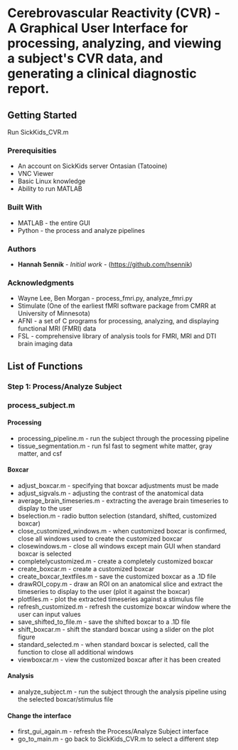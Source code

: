 # Cerebrovascular Reactivity (CVR) - A Graphical User Interface for processing, analyzing, and viewing a subject's CVR data, and generating a clinical diagnostic report.

## Getting Started

Run SickKids_CVR.m

### Prerequisities

* An account on SickKids server Ontasian (Tatooine)
* VNC Viewer
* Basic Linux knowledge
* Ability to run MATLAB 

### Built With

* MATLAB - the entire GUI
* Python - the process and analyze pipelines

### Authors

* **Hannah Sennik** - *Initial work* - (https://github.com/hsennik)

### Acknowledgments

* Wayne Lee, Ben Morgan - process_fmri.py, analyze_fmri.py
* Stimulate (One of the earliest fMRI software package from CMRR at University of Minnesota)
* AFNI - a set of C programs for processing, analyzing, and displaying functional MRI (FMRI) data
* FSL - comprehensive library of analysis tools for FMRI, MRI and DTI brain imaging data

## List of Functions
### Step 1: Process/Analyze Subject
### process_subject.m 
#### Processing
* processing_pipeline.m - run the subject through the processing pipeline
* tissue_segmentation.m - run fsl fast to segment white matter, gray matter, and csf
#### Boxcar
* adjust_boxcar.m - specifying that boxcar adjustments must be made
* adjust_sigvals.m - adjusting the contrast of the anatomical data 
* average_brain_timeseries.m - extracting the average brain timeseries to display to the user 
* bselection.m - radio button selection (standard, shifted, customized boxcar)
* close_customized_windows.m - when customized boxcar is confirmed, close all windows used to create the customized boxcar 
* closewindows.m - close all windows except main GUI when standard boxcar is selected
* completelycustomized.m - create a completely customized boxcar 
* create_boxcar.m - create a customized boxcar 
* create_boxcar_textfiles.m - save the customized boxcar as a .1D file
* drawROI_copy.m - draw an ROI on an anatomical slice and extract the timeseries to display to the user (plot it against the boxcar)
* plotfiles.m - plot the extracted timeseries against a stimulus file 
* refresh_customized.m - refresh the customize boxcar window where the user can input values 
* save_shifted_to_file.m - save the shifted boxcar to a .1D file
* shift_boxcar.m - shift the standard boxcar using a slider on the plot figure
* standard_selected.m - when standard boxcar is selected, call the function to close all additional windows 
* viewboxcar.m - view the customized boxcar after it has been created 
#### Analysis
* analyze_subject.m - run the subject through the analysis pipeline using the selected boxcar/stimulus file 
#### Change the interface
* first_gui_again.m - refresh the Process/Analyze Subject interface
* go_to_main.m - go back to SickKids_CVR.m to select a different step 
